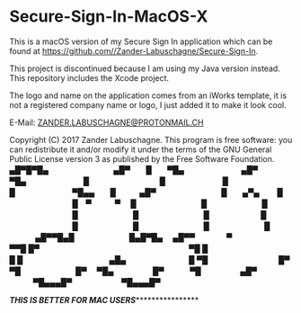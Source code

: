 # Secure-Sign-In-MacOS-X
This is a macOS version of my Secure Sign In application which can be found at https://github.com//Zander-Labuschagne/Secure-Sign-In.

This project is discontinued because I am using my Java version instead.
This repository includes the Xcode project.

The logo and name on the application comes from an iWorks template, it is not a registered company name or logo, I just added it to make it look cool.

E-Mail: ZANDER.LABUSCHAGNE@PROTONMAIL.CH

Copyright (C) 2017 Zander Labuschagne. This program is free software: you can redistribute it and/or modify it under the terms of the GNU General Public License version 3 as published by the Free Software Foundation.
                  ▄█▀█▀█▄ 
　　　　　　　　▄█▀　　█　　▀█▄ 
　　　　　　　▄█▀　　　　　　　▀█▄ 
　　　　　　　█　　　　　　　　　█ 
　　　　　　　█　　　　　　　　　█ 
　　　　　　　▀█▄▄　　█　　　▄█▀ 
　　　　　　　　█　　▄▀▄　 　█ 
　　　　　　　　█　▀　　　▀ 　█ 
　　　　　　　　█　　　　　　　█ 
　　　　　　　　█　　　　　　　█ 
　　　　　　　　█　　　　 　　 █ 
　　　　　　　　█　　　　　　　█ 
　　　　　　　　█　　　　　　　█ 
　  　　▄█▀▀█▄█　　　　　　　█▄█▀█▄ 
　▄█▀▀　　　　▀　　　　　　　　　　▀▀█ 
█▀　　　　　　　　　　　　　　　　　　　▀█ 
█　　　　　　　　　　　　　　　　　　　　　█ 
█　　　　　　　　　　　▄█▄　　　　　　　　█ 
▀█　　　　　　　　　█▀　▀█　　　　　　　█▀ 
　▀█▄　　　　　█▀　　 　▀█　　　　　▄█▀ 
　　　▀█▄▄▄█▀　　　　　   　▀█▄▄▄█▀ 


***************************THIS IS BETTER FOR MAC USERS*******************************************
